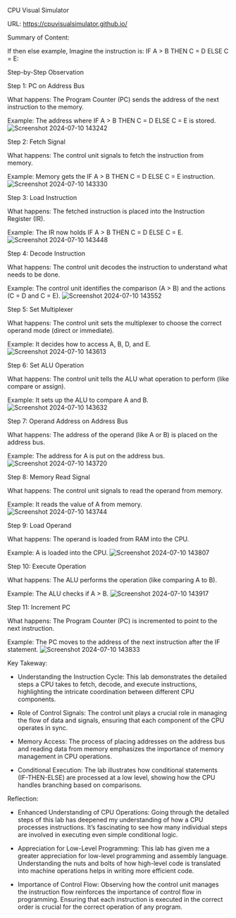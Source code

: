 CPU Visual Simulator

URL: https://cpuvisualsimulator.github.io/

Summary of Content: 

If then else example, Imagine the instruction is: IF A > B THEN C = D ELSE C = E:

Step-by-Step Observation

Step 1: PC on Address Bus

What happens: The Program Counter (PC) sends the address of the next instruction to the memory.

Example: The address where IF A > B THEN C = D ELSE C = E is stored.
![Screenshot 2024-07-10 143242](https://github.com/AliShanab/Learning-Documentation/assets/169182461/8eff24b4-4afd-4d77-8cba-171c7a9fd1c2)

Step 2: Fetch Signal

What happens: The control unit signals to fetch the instruction from memory.

Example: Memory gets the IF A > B THEN C = D ELSE C = E instruction.
![Screenshot 2024-07-10 143330](https://github.com/AliShanab/Learning-Documentation/assets/169182461/e6af2737-1b38-474e-b1f8-b8a9d3c06efb)

Step 3: Load Instruction

What happens: The fetched instruction is placed into the Instruction Register (IR).

Example: The IR now holds IF A > B THEN C = D ELSE C = E.
![Screenshot 2024-07-10 143448](https://github.com/AliShanab/Learning-Documentation/assets/169182461/55e0b82a-fe53-42cc-aff4-9ae2cace4678)

Step 4: Decode Instruction

What happens: The control unit decodes the instruction to understand what needs to be done.

Example: The control unit identifies the comparison (A > B) and the actions (C = D and C = E).
![Screenshot 2024-07-10 143552](https://github.com/AliShanab/Learning-Documentation/assets/169182461/b3714b10-fec6-4b6d-8619-fce475f93465)

Step 5: Set Multiplexer

What happens: The control unit sets the multiplexer to choose the correct operand mode (direct or immediate).

Example: It decides how to access A, B, D, and E.
![Screenshot 2024-07-10 143613](https://github.com/AliShanab/Learning-Documentation/assets/169182461/19240ba9-b703-4838-9d3e-d1c5924d4d65)

Step 6: Set ALU Operation

What happens: The control unit tells the ALU what operation to perform (like compare or assign).

Example: It sets up the ALU to compare A and B.
![Screenshot 2024-07-10 143632](https://github.com/AliShanab/Learning-Documentation/assets/169182461/bc4c42a7-e5cd-4ca9-9f5a-36bb7e490441)

Step 7: Operand Address on Address Bus

What happens: The address of the operand (like A or B) is placed on the address bus.

Example: The address for A is put on the address bus.
![Screenshot 2024-07-10 143720](https://github.com/AliShanab/Learning-Documentation/assets/169182461/cafa94d8-2bd6-4c64-ad01-ec813ae2078d)

Step 8: Memory Read Signal

What happens: The control unit signals to read the operand from memory.

Example: It reads the value of A from memory.
![Screenshot 2024-07-10 143744](https://github.com/AliShanab/Learning-Documentation/assets/169182461/a57b438e-d870-4864-b470-645c95e567bc)

Step 9: Load Operand

What happens: The operand is loaded from RAM into the CPU.

Example: A is loaded into the CPU.
![Screenshot 2024-07-10 143807](https://github.com/AliShanab/Learning-Documentation/assets/169182461/5beceb82-fbf9-4618-9b59-4185b868ee61)

Step 10: Execute Operation

What happens: The ALU performs the operation (like comparing A to B).

Example: The ALU checks if A > B.
![Screenshot 2024-07-10 143917](https://github.com/AliShanab/Learning-Documentation/assets/169182461/9c03a59c-7402-4ff3-b8c3-1538c7d2186a)

Step 11: Increment PC

What happens: The Program Counter (PC) is incremented to point to the next instruction.

Example: The PC moves to the address of the next instruction after the IF statement.
![Screenshot 2024-07-10 143833](https://github.com/AliShanab/Learning-Documentation/assets/169182461/8a4443c4-10a5-4789-8e08-fc8604ebbf0a)

Key Takeway: 

- Understanding the Instruction Cycle: This lab demonstrates the detailed steps a CPU takes to fetch, decode, and execute instructions, highlighting the intricate coordination between different CPU components.

- Role of Control Signals: The control unit plays a crucial role in managing the flow of data and signals, ensuring that each component of the CPU operates in sync.

- Memory Access: The process of placing addresses on the address bus and reading data from memory emphasizes the importance of memory management in CPU operations.

- Conditional Execution: The lab illustrates how conditional statements (IF-THEN-ELSE) are processed at a low level, showing how the CPU handles branching based on comparisons.

Reflection: 

- Enhanced Understanding of CPU Operations: Going through the detailed steps of this lab has deepened my understanding of how a CPU processes instructions. It’s fascinating to see how many individual steps are involved in executing even simple conditional logic.

- Appreciation for Low-Level Programming: This lab has given me a greater appreciation for low-level programming and assembly language. Understanding the nuts and bolts of how high-level code is translated into machine operations helps in writing more efficient code.

- Importance of Control Flow: Observing how the control unit manages the instruction flow reinforces the importance of control flow in programming. Ensuring that each instruction is executed in the correct order is crucial for the correct operation of any program.
